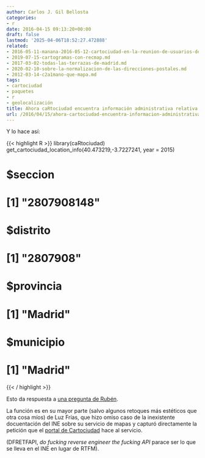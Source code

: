 ```yaml
---
author: Carlos J. Gil Bellosta
categories:
- r
date: 2016-04-15 09:13:20+00:00
draft: false
lastmod: '2025-04-06T18:52:27.472888'
related:
- 2016-05-11-manana-2016-05-12-cartociudad-en-la-reunion-de-usuarios-de-r-de-madrid.md
- 2019-07-15-cartogramas-con-recmap.md
- 2017-03-02-todas-las-terrazas-de-madrid.md
- 2020-02-10-sobre-la-normalizacion-de-las-direcciones-postales.md
- 2012-03-14-c2a1mano-que-mapa.md
tags:
- cartociudad
- paquetes
- r
- geolocalización
title: Ahora caRtociudad encuentra información administrativa relativa a un punto
url: /2016/04/15/ahora-cartociudad-encuentra-informacion-administrativa-relativa-a-un-punto/
---
```


Y lo hace así:

{{< highlight R >}}
library(caRtociudad)
get_cartociudad_location_info(40.473219,-3.7227241, year = 2015)
# $seccion
# [1] "2807908148"
#
# $distrito
# [1] "2807908"
#
# $provincia
# [1] "Madrid"
#
# $municipio
# [1] "Madrid"
{{< / highlight >}}

Esto da respuesta a [una pregunta de Rubén](https://datanalytics.com/2016/03/31/cartociudad/).

La función es en su mayor parte (salvo algunos retoques más estéticos que otra cosa míos) de Luz Frías, que hizo omiso caso de la inexistente docuentación del INE sobre su servicio de mapas y capturó directamente la petición que el [portal de Cartociudad](http://www.cartociudad.es/visor/) hace al servicio.

(DFRETFAPI, _do fucking reverse engineer the fucking API_ parace ser lo que se lleva en el INE en lugar de RTFM).